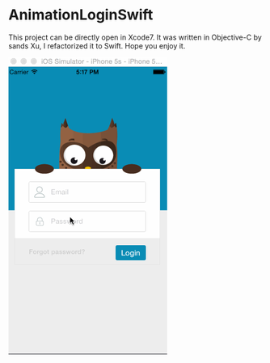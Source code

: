 # AnimationLoginSwift

This project can be directly open in Xcode7.  It was written in Objective-C by sands Xu, I refactorized it to Swift.
Hope you enjoy it.

![alt tag](https://github.com/szyulian/AnimationLoginSwift/blob/master/demo.gif?raw=true)
